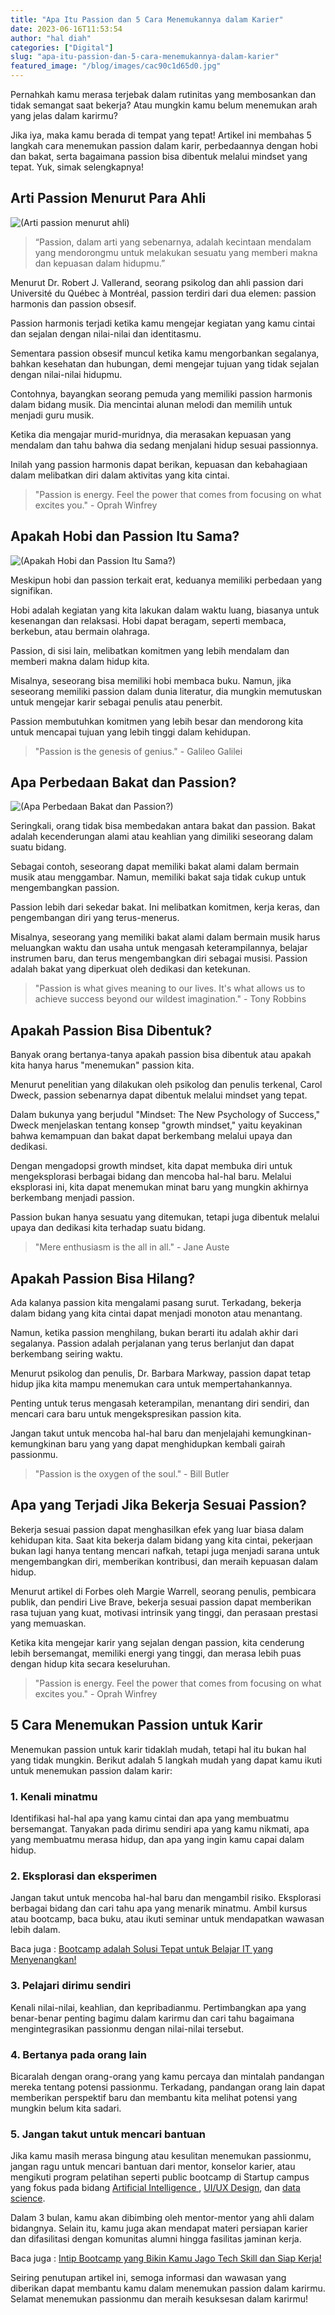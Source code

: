 ```yaml
---
title: "Apa Itu Passion dan 5 Cara Menemukannya dalam Karier"
date: 2023-06-16T11:53:54
author: "hal diah"
categories: ["Digital"]
slug: "apa-itu-passion-dan-5-cara-menemukannya-dalam-karier"
featured_image: "/blog/images/cac90c1d65d0.jpg"
---
```


Pernahkah kamu merasa terjebak dalam rutinitas yang membosankan dan tidak semangat saat bekerja? Atau mungkin kamu belum menemukan arah yang jelas dalam karirmu?

Jika iya, maka kamu berada di tempat yang tepat! Artikel ini membahas 5 langkah cara menemukan passion dalam karir, perbedaannya dengan hobi dan bakat, serta bagaimana passion bisa dibentuk melalui mindset yang tepat. Yuk, simak selengkapnya!

## Arti Passion Menurut Para Ahli

![(Arti passion menurut ahli)](/uploads/2023/06/What-Is-Passion-5-1024x576.jpg)

> “Passion, dalam arti yang sebenarnya, adalah kecintaan mendalam yang mendorongmu untuk melakukan sesuatu yang memberi makna dan kepuasan dalam hidupmu.”

Menurut Dr. Robert J. Vallerand, seorang psikolog dan ahli passion dari Université du Québec à Montréal, passion terdiri dari dua elemen: passion harmonis dan passion obsesif.

Passion harmonis terjadi ketika kamu mengejar kegiatan yang kamu cintai dan sejalan dengan nilai-nilai dan identitasmu. 

Sementara passion obsesif muncul ketika kamu mengorbankan segalanya, bahkan kesehatan dan hubungan, demi mengejar tujuan yang tidak sejalan dengan nilai-nilai hidupmu.

Contohnya, bayangkan seorang pemuda yang memiliki passion harmonis dalam bidang musik. Dia mencintai alunan melodi dan memilih untuk menjadi guru musik. 

Ketika dia mengajar murid-muridnya, dia merasakan kepuasan yang mendalam dan tahu bahwa dia sedang menjalani hidup sesuai passionnya. 

Inilah yang passion harmonis dapat berikan, kepuasan dan kebahagiaan dalam melibatkan diri dalam aktivitas yang kita cintai.

> "Passion is energy. Feel the power that comes from focusing on what excites you." - Oprah Winfrey

## Apakah Hobi dan Passion Itu Sama?

![(Apakah Hobi dan Passion Itu Sama?)](https://lh4.googleusercontent.com/zet139fxrNoycXvWAcZTfNWkGhbO-TfQM3FTC16n_EoHLTtQjLdmFp1Jcv67RBq3IHONavPeB1g7GVzKCppKm1TxQB5IvVQnShJr1AhDNZVauDp2l0LlyxJ3Zn4pttp8GJ-dhv72MZVCeNA58ejMdbk)

Meskipun hobi dan passion terkait erat, keduanya memiliki perbedaan yang signifikan. 

Hobi adalah kegiatan yang kita lakukan dalam waktu luang, biasanya untuk kesenangan dan relaksasi. Hobi dapat beragam, seperti membaca, berkebun, atau bermain olahraga. 

Passion, di sisi lain, melibatkan komitmen yang lebih mendalam dan memberi makna dalam hidup kita.

Misalnya, seseorang bisa memiliki hobi membaca buku. Namun, jika seseorang memiliki passion dalam dunia literatur, dia mungkin memutuskan untuk mengejar karir sebagai penulis atau penerbit.

Passion membutuhkan komitmen yang lebih besar dan mendorong kita untuk mencapai tujuan yang lebih tinggi dalam kehidupan.

> "Passion is the genesis of genius." - Galileo Galilei

## Apa Perbedaan Bakat dan Passion?

![(Apa Perbedaan Bakat dan Passion?)](https://lh4.googleusercontent.com/i4gmp4CwjksYwfBCaZ8cdORBbBcJVlLpX227RxdKCJZ1O3NNO541MXD9LyMmc8kIZd-4JY3zMtEKkoT-l1oix1qGusnueFJzx5yT8cWuVQ1ORgu8y9_QseSd1V5FsbQJDnKntJS_GUDvJnRtg4SMXew)

Seringkali, orang tidak bisa membedakan antara bakat dan passion. Bakat adalah kecenderungan alami atau keahlian yang dimiliki seseorang dalam suatu bidang. 

Sebagai contoh, seseorang dapat memiliki bakat alami dalam bermain musik atau menggambar. Namun, memiliki bakat saja tidak cukup untuk mengembangkan passion.

Passion lebih dari sekedar bakat. Ini melibatkan komitmen, kerja keras, dan pengembangan diri yang terus-menerus. 

Misalnya, seseorang yang memiliki bakat alami dalam bermain musik harus meluangkan waktu dan usaha untuk mengasah keterampilannya, belajar instrumen baru, dan terus mengembangkan diri sebagai musisi. Passion adalah bakat yang diperkuat oleh dedikasi dan ketekunan.

> "Passion is what gives meaning to our lives. It's what allows us to achieve success beyond our wildest imagination." - Tony Robbins

## Apakah Passion Bisa Dibentuk?

Banyak orang bertanya-tanya apakah passion bisa dibentuk atau apakah kita hanya harus "menemukan" passion kita. 

Menurut penelitian yang dilakukan oleh psikolog dan penulis terkenal, Carol Dweck, passion sebenarnya dapat dibentuk melalui mindset yang tepat.

Dalam bukunya yang berjudul "Mindset: The New Psychology of Success," Dweck menjelaskan tentang konsep "growth mindset," yaitu keyakinan bahwa kemampuan dan bakat dapat berkembang melalui upaya dan dedikasi.

Dengan mengadopsi growth mindset, kita dapat membuka diri untuk mengeksplorasi berbagai bidang dan mencoba hal-hal baru. Melalui eksplorasi ini, kita dapat menemukan minat baru yang mungkin akhirnya berkembang menjadi passion. 

Passion bukan hanya sesuatu yang ditemukan, tetapi juga dibentuk melalui upaya dan dedikasi kita terhadap suatu bidang.

> "Mere enthusiasm is the all in all." - Jane Auste

## Apakah Passion Bisa Hilang?

Ada kalanya passion kita mengalami pasang surut. Terkadang, bekerja dalam bidang yang kita cintai dapat menjadi monoton atau menantang. 

Namun, ketika passion menghilang, bukan berarti itu adalah akhir dari segalanya. Passion adalah perjalanan yang terus berlanjut dan dapat berkembang seiring waktu.

Menurut psikolog dan penulis, Dr. Barbara Markway, passion dapat tetap hidup jika kita mampu menemukan cara untuk mempertahankannya. 

Penting untuk terus mengasah keterampilan, menantang diri sendiri, dan mencari cara baru untuk mengekspresikan passion kita. 

Jangan takut untuk mencoba hal-hal baru dan menjelajahi kemungkinan-kemungkinan baru yang yang dapat menghidupkan kembali gairah passionmu.

> "Passion is the oxygen of the soul." - Bill Butler

## Apa yang Terjadi Jika Bekerja Sesuai Passion?

Bekerja sesuai passion dapat menghasilkan efek yang luar biasa dalam kehidupan kita. Saat kita bekerja dalam bidang yang kita cintai, pekerjaan bukan lagi hanya tentang mencari nafkah, tetapi juga menjadi sarana untuk mengembangkan diri, memberikan kontribusi, dan meraih kepuasan dalam hidup.

Menurut artikel di Forbes oleh Margie Warrell, seorang penulis, pembicara publik, dan pendiri Live Brave, bekerja sesuai passion dapat memberikan rasa tujuan yang kuat, motivasi intrinsik yang tinggi, dan perasaan prestasi yang memuaskan. 

Ketika kita mengejar karir yang sejalan dengan passion, kita cenderung lebih bersemangat, memiliki energi yang tinggi, dan merasa lebih puas dengan hidup kita secara keseluruhan.

> "Passion is energy. Feel the power that comes from focusing on what excites you." - Oprah Winfrey

## 5 Cara Menemukan Passion untuk Karir

Menemukan passion untuk karir tidaklah mudah, tetapi hal itu bukan hal yang tidak mungkin. Berikut adalah 5 langkah mudah yang dapat kamu ikuti untuk menemukan passion dalam karir:

### 1. Kenali minatmu

Identifikasi hal-hal apa yang kamu cintai dan apa yang membuatmu bersemangat. Tanyakan pada dirimu sendiri apa yang kamu nikmati, apa yang membuatmu merasa hidup, dan apa yang ingin kamu capai dalam hidup.

### 2. Eksplorasi dan eksperimen

Jangan takut untuk mencoba hal-hal baru dan mengambil risiko. Eksplorasi berbagai bidang dan cari tahu apa yang menarik minatmu. Ambil kursus atau bootcamp, baca buku, atau ikuti seminar untuk mendapatkan wawasan lebih dalam.

Baca juga : [Bootcamp adalah Solusi Tepat untuk Belajar IT yang Menyenangkan!](https://startupcampus.id/blog/bootcamp-adalah-solusi-tepat-untuk-belajar-it-yang-menyenangkan/)

### 3. Pelajari dirimu sendiri

Kenali nilai-nilai, keahlian, dan kepribadianmu. Pertimbangkan apa yang benar-benar penting bagimu dalam karirmu dan cari tahu bagaimana mengintegrasikan passionmu dengan nilai-nilai tersebut.

### 4. Bertanya pada orang lain

Bicaralah dengan orang-orang yang kamu percaya dan mintalah pandangan mereka tentang potensi passionmu. Terkadang, pandangan orang lain dapat memberikan perspektif baru dan membantu kita melihat potensi yang mungkin belum kita sadari.

### 5. Jangan takut untuk mencari bantuan

Jika kamu masih merasa bingung atau kesulitan menemukan passionmu, jangan ragu untuk mencari bantuan dari mentor, konselor karier, atau mengikuti program pelatihan seperti public bootcamp di Startup campus yang fokus pada bidang [Artificial Intelligence ](https://startupcampus.id/track/artificial-intelligence), [UI/UX Design](https://startupcampus.id/track/uiux-design), dan [data science](https://startupcampus.id/track/data-science). 

Dalam 3 bulan, kamu akan dibimbing oleh mentor-mentor yang ahli dalam bidangnya. Selain itu, kamu juga akan mendapat materi persiapan karier dan difasilitasi dengan komunitas alumni hingga fasilitas jaminan kerja. 

Baca juga : [Intip Bootcamp yang Bikin Kamu Jago Tech Skill dan Siap Kerja!](https://www.startupcampus.id/blog/intip-bootcamp-yang-bikin-kamu-jago-tech-skill-dan-siap-kerja/?_ga=2.54794985.355930288.1686793780-1948222046.1665468149&_gl=1*zaj159*_ga*MTk0ODIyMjA0Ni4xNjY1NDY4MTQ5*_ga_3G9FB2PL4B*MTY4Njg5MzQzNi41LjEuMTY4Njg5MzQ0Ni4wLjAuMA..*_ga_S5WKMBQ8R2*MTY4Njg5MzQzNi40LjEuMTY4Njg5MzQ0Ni4wLjAuMA..)

Seiring penutupan artikel ini, semoga informasi dan wawasan yang diberikan dapat membantu kamu dalam menemukan passion dalam karirmu. Selamat menemukan passionmu dan meraih kesuksesan dalam karirmu!